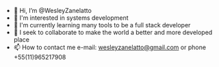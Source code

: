 - 👋 Hi, I’m @WesleyZanelatto
- 👀 I'm interested in systems development 
- 🌱 I'm currently learning many tools to be a full stack developer
- 💞️ I seek to collaborate to make the world a better and more developed place
- 📫 How to contact me e-mail: wesleyzanelatto@gmail.com or phone +55(11)965217908

<!---
WesleyZanelatto/WesleyZanelatto is a ✨ special ✨ repository because its `README.md` (this file) appears on your GitHub profile.
You can click the Preview link to take a look at your changes.
--->
